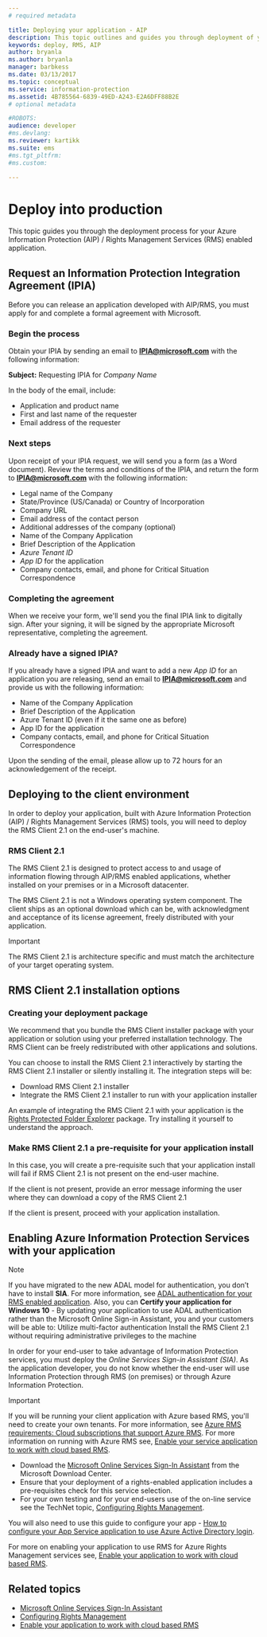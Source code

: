 ```yaml
---
# required metadata

title: Deploying your application - AIP
description: This topic outlines and guides you through deployment of your application
keywords: deploy, RMS, AIP
author: bryanla
ms.author: bryanla
manager: barbkess
ms.date: 03/13/2017
ms.topic: conceptual
ms.service: information-protection
ms.assetid: 4B785564-6839-49ED-A243-E2A6DFF88B2E
# optional metadata

#ROBOTS:
audience: developer
#ms.devlang:
ms.reviewer: kartikk
ms.suite: ems
#ms.tgt_pltfrm:
#ms.custom:

---
```

# Deploy into production

This topic guides you through the deployment process for your Azure Information Protection (AIP) / Rights Management Services (RMS) enabled application.

## Request an Information Protection Integration Agreement (IPIA)
Before you can release an application developed with AIP/RMS, you must apply for and complete a formal agreement with Microsoft.

### Begin the process
Obtain your IPIA by sending an email to <strong>IPIA@microsoft.com</strong> with the following information:

**Subject:** Requesting IPIA for *Company Name*

In the body of the email, include:
- Application and product name
- First and last name of the requester
- Email address of the requester

### Next steps
Upon receipt of your IPIA request, we will send you a form (as a Word document).
Review the terms and conditions of the IPIA, and return the form to <strong>IPIA@microsoft.com</strong> with the following information:
- Legal name of the Company
- State/Province (US/Canada) or Country of Incorporation
- Company URL
- Email address of the contact person
- Additional addresses of the company (optional)
- Name of the Company Application
- Brief Description of the Application
- *Azure Tenant ID*
- *App ID* for the application
- Company contacts, email, and phone for Critical Situation Correspondence

### Completing the agreement
When we receive your form, we'll send you the final IPIA link to digitally sign. After your signing, it will be signed by the appropriate Microsoft representative, completing the agreement.

### Already have a signed IPIA?
If you already have a signed IPIA and want to add a new *App ID*
for an application you are releasing, send an email to <strong>IPIA@microsoft.com</strong> and provide us with the following information:
- Name of the Company Application
- Brief Description of the Application
- Azure Tenant ID (even if it the same one as before)
- App ID for the application
- Company contacts, email, and phone for Critical Situation Correspondence

Upon the sending of the email, please allow up to 72 hours for an acknowledgement of the receipt.

## Deploying to the client environment

In order to deploy your application, built with Azure Information Protection (AIP) / Rights Management Services (RMS) tools, you will need to deploy the RMS Client 2.1 on the end-user's machine.

### RMS Client 2.1
The RMS Client 2.1 is designed to protect access to and usage of information flowing through AIP/RMS enabled applications, whether installed on your premises or in a Microsoft datacenter.

The RMS Client 2.1 is not a Windows operating system component. The client ships as an optional download which can be, with acknowledgment and acceptance of its license agreement, freely distributed with your application.

> [!IMPORTANT]
> The RMS Client 2.1 is architecture specific and must match the architecture of your target operating system.


## RMS Client 2.1 installation options

### Creating your deployment package

We recommend that you bundle the RMS Client installer package with your application or solution using your preferred installation technology. The RMS Client can be freely redistributed with other applications and solutions.

You can choose to install the RMS Client 2.1 interactively by starting the RMS Client 2.1 installer or silently installing it. The integration steps will be:

-   Download RMS Client 2.1 installer
-   Integrate the RMS Client 2.1 installer to run with your application installer

An example of integrating the RMS Client 2.1 with your application is the [Rights Protected Folder Explorer](https://technet.microsoft.com/library/rights-protected-folder-explorer(v=ws.10).aspx) package. Try installing it yourself to understand the approach.

### Make RMS Client 2.1 a pre-requisite for your application install

In this case, you will create a pre-requisite such that your application install will fail if RMS Client 2.1 is not present on the end-user machine.

If the client is not present, provide an error message informing the user where they can download a copy of the RMS Client 2.1

If the client is present, proceed with your application installation.

## Enabling Azure Information Protection Services with your application

> [!NOTE]
> If you have migrated to the new ADAL model for authentication, you don’t have to install **SIA**. For more information, see [ADAL authentication for your RMS enabled application](adal-auth.md).
> Also, you can **Certify your application for Windows 10** - By updating your application to use ADAL authentication rather than the Microsoft Online Sign-in Assistant, you and your customers will be able to:
> Utilize multi-factor authentication
> Install the RMS Client 2.1 without requiring administrative privileges to the machine

In order for your end-user to take advantage of Information Protection services, you must deploy the *Online Services Sign-in Assistant (SIA)*. As the application developer, you do not know whether the end-user will use Information Protection through RMS (on premises) or through Azure Information Protection.


> [!IMPORTANT]
> If you will be running your client application with Azure based RMS, you'll need to create your own tenants. For more information, see [Azure RMS requirements: Cloud subscriptions that support Azure RMS](../requirements.md).
> For more information on running with Azure RMS see, [Enable your service application to work with cloud based RMS](how-to-use-file-api-with-aadrm-cloud.md).

-   Download the [Microsoft Online Services Sign-In Assistant](https://www.microsoft.com/download/details.aspx?id=28177) from the Microsoft Download Center.
-   Ensure that your deployment of a rights-enabled application includes a pre-requisites check for this service selection.
-   For your own testing and for your end-users use of the on-line service see the TechNet topic, [Configuring Rights Management](https://TechNet.Microsoft.Com/library/jj585002.aspx).

You will also need to use this guide to configure your app - [How to configure your App Service application to use Azure Active Directory login](https://docs.microsoft.com/azure/app-service-mobile/app-service-mobile-how-to-configure-active-directory-authentication).

For more on enabling your application to use RMS for Azure Rights Management services see, [Enable your application to work with cloud based RMS](how-to-use-file-api-with-aadrm-cloud.md).

## Related topics

* [Microsoft Online Services Sign-In Assistant](https://www.microsoft.com/download/details.aspx?id=28177)
* [Configuring Rights Management](https://TechNet.Microsoft.Com/library/jj585002.aspx)
* [Enable your application to work with cloud based RMS](how-to-use-file-api-with-aadrm-cloud.md)

